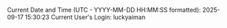 Current Date and Time (UTC - YYYY-MM-DD HH:MM:SS formatted): 2025-09-17 15:30:23
Current User's Login: luckyaiman
